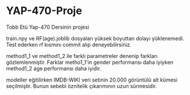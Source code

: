 # YAP-470-Proje
Tobb Etü Yap-470 Dersinin projesi

train.npy ve RF(age).joblib dosyaları yüksek boyuttan dolayı yüklenemedi. Test ederken rf kısmını commit alıp deneyebilirsiniz.

method1_1 ve method1_2 ile farklı parametreler denenip farkları gözlemlenmiştir. Farklar metho1_1'in gender performansı daha iyiyken method1_2 age performansı daha iyidir.

modeller eğitilirken IMDB-WIKI veri setinin 20.000 görüntülü alt kümesi seçilmiştir. Bunun sebebi öznitelik çıkarımının uzun sürmesidir.
